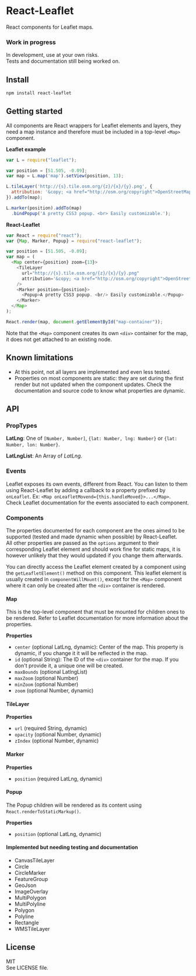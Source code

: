 React-Leaflet
=============

React components for Leaflet maps.

### Work in progress

In development, use at your own risks.  
Tests and documentation still being worked on.

## Install

```bash
npm install react-leaflet
```

## Getting started

All components are React wrappers for Leaflet elements and layers, they need a map instance and therefore must be included in a top-level `<Map>` component.

**Leaflet example**
```js
var L = require("leaflet");

var position = [51.505, -0.09];
var map = L.map('map').setView(position, 13);

L.tileLayer('http://{s}.tile.osm.org/{z}/{x}/{y}.png', {
  attribution: '&copy; <a href="http://osm.org/copyright">OpenStreetMap</a> contributors'
}).addTo(map);

L.marker(position).addTo(map)
  .bindPopup('A pretty CSS3 popup. <br> Easily customizable.');
```

**React-Leaflet**
```js
var React = require("react");
var {Map, Marker, Popup} = require("react-leaflet");

var position = [51.505, -0.09];
var map = (
  <Map center={position} zoom={13}>
    <TileLayer
      url="http://{s}.tile.osm.org/{z}/{x}/{y}.png"
      attribution='&copy; <a href="http://osm.org/copyright">OpenStreetMap</a> contributors'
    />
    <Marker position={position}>
      <Popup>A pretty CSS3 popup. <br/> Easily customizable.</Popup>
    </Marker>
  </Map>
);

React.render(map, document.getElementById("map-container"));
```
Note that the `<Map>` component creates its own `<div>` container for the map, it does not get attached to an existing node.

## Known limitations

- At this point, not all layers are implemented and even less tested.
- Properties on most components are static: they are set during the first render but not updated when the component updates. Check the documentation and source code to know what properties are dynamic.

## API

### PropTypes

**LatLng**: One of `[Number, Number]`, `{lat: Number, lng: Number}` or `{lat: Number, lon: Number}`.

**LatLngList**: An Array of *LatLng*.

### Events

Leaflet exposes its own events, different from React. You can listen to them using React-Leaflet by adding a callback to a property prefixed by `onLeaflet`. Ex: `<Map onLeafletMovend={this.handleMoved}>...</Map>`.  
Check Leaflet documentation for the events associated to each component.

### Components

The properties documented for each component are the ones aimed to be supported (tested and made dynamic when possible) by React-Leaflet.  
All other properties are passed as the `options` argument to their corresponding Leaflet element and should work fine for static maps, it is however unlikely that they would updated if you change them afterwards.

You can directly access the Leaflet element created by a component using the `getLeafletElement()` method on this component. This leaflet element is usually created in `componentWillMount()`, except for the `<Map>` component where it can only be created after the `<div>` container is rendered.

#### Map

This is the top-level component that must be mounted for children ones to be rendered. Refer to Leaflet documentation for more information about the properties.

**Properties**
- `center` (optional LatLng, dynamic): Center of the map. This property is dynamic, if you change it it will be reflected in the map.
- `id` (optional String): The ID of the `<div>` container for the map. If you don't provide it, a unique one will be created.
- `maxBounds` (optional LatlngList)
- `maxZoom` (optional Number)
- `minZoom` (optional Number)
- `zoom` (optional Number, dynamic)

#### TileLayer

**Properties**
- `url` (required String, dynamic)
- `opacity` (optional Number, dynamic)
- `zIndex` (optional Number, dynamic)

#### Marker

**Properties**
- `position` (required LatLng, dynamic)

#### Popup

The Popup children will be rendered as its content using `React.renderToStaticMarkup()`.

**Properties**
- `position` (optional LatLng, dynamic)

#### Implemented but needing testing and documentation

- CanvasTileLayer
- Circle
- CircleMarker
- FeatureGroup
- GeoJson
- ImageOverlay
- MultiPolygon
- MultiPolyline
- Polygon
- Polyline
- Rectangle
- WMSTileLayer

## License

MIT  
See LICENSE file.
